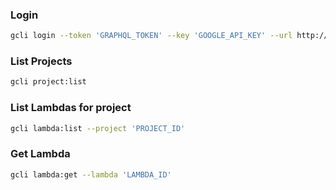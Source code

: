 ### Login

```bash
gcli login --token 'GRAPHQL_TOKEN' --key 'GOOGLE_API_KEY' --url http://localhost:9004/graphql
```

### List Projects

```bash
gcli project:list
```

### List Lambdas for project

```bash
gcli lambda:list --project 'PROJECT_ID'
```

### Get Lambda
```bash
gcli lambda:get --lambda 'LAMBDA_ID'
```